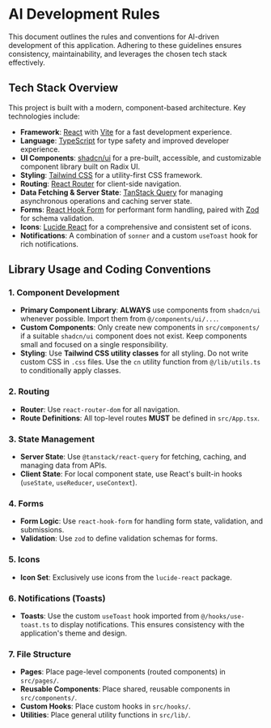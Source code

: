 # AI Development Rules

This document outlines the rules and conventions for AI-driven development of this application. Adhering to these guidelines ensures consistency, maintainability, and leverages the chosen tech stack effectively.

## Tech Stack Overview

This project is built with a modern, component-based architecture. Key technologies include:

*   **Framework**: [React](https://react.dev/) with [Vite](https://vitejs.dev/) for a fast development experience.
*   **Language**: [TypeScript](https://www.typescriptlang.org/) for type safety and improved developer experience.
*   **UI Components**: [shadcn/ui](https://ui.shadcn.com/) for a pre-built, accessible, and customizable component library built on Radix UI.
*   **Styling**: [Tailwind CSS](https://tailwindcss.com/) for a utility-first CSS framework.
*   **Routing**: [React Router](https://reactrouter.com/) for client-side navigation.
*   **Data Fetching & Server State**: [TanStack Query](https://tanstack.com/query/latest) for managing asynchronous operations and caching server state.
*   **Forms**: [React Hook Form](https://react-hook-form.com/) for performant form handling, paired with [Zod](https://zod.dev/) for schema validation.
*   **Icons**: [Lucide React](https://lucide.dev/) for a comprehensive and consistent set of icons.
*   **Notifications**: A combination of `sonner` and a custom `useToast` hook for rich notifications.

## Library Usage and Coding Conventions

### 1. Component Development
*   **Primary Component Library**: **ALWAYS** use components from `shadcn/ui` whenever possible. Import them from `@/components/ui/...`.
*   **Custom Components**: Only create new components in `src/components/` if a suitable `shadcn/ui` component does not exist. Keep components small and focused on a single responsibility.
*   **Styling**: Use **Tailwind CSS utility classes** for all styling. Do not write custom CSS in `.css` files. Use the `cn` utility function from `@/lib/utils.ts` to conditionally apply classes.

### 2. Routing
*   **Router**: Use `react-router-dom` for all navigation.
*   **Route Definitions**: All top-level routes **MUST** be defined in `src/App.tsx`.

### 3. State Management
*   **Server State**: Use `@tanstack/react-query` for fetching, caching, and managing data from APIs.
*   **Client State**: For local component state, use React's built-in hooks (`useState`, `useReducer`, `useContext`).

### 4. Forms
*   **Form Logic**: Use `react-hook-form` for handling form state, validation, and submissions.
*   **Validation**: Use `zod` to define validation schemas for forms.

### 5. Icons
*   **Icon Set**: Exclusively use icons from the `lucide-react` package.

### 6. Notifications (Toasts)
*   **Toasts**: Use the custom `useToast` hook imported from `@/hooks/use-toast.ts` to display notifications. This ensures consistency with the application's theme and design.

### 7. File Structure
*   **Pages**: Place page-level components (routed components) in `src/pages/`.
*   **Reusable Components**: Place shared, reusable components in `src/components/`.
*   **Custom Hooks**: Place custom hooks in `src/hooks/`.
*   **Utilities**: Place general utility functions in `src/lib/`.